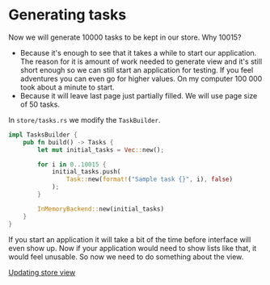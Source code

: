 # Generating tasks

Now we will generate 10000 tasks to be kept in our store. Why 10015?

- Because it's enough to see that it takes a while to start our application. The reason for it is amount of work needed to generate view and it's still short enough so we can still start an application for testing. If you feel adventures you can even go for higher values. On my computer 100 000 took about a minute to start.
- Because it will leave last page just partially filled. We will use page size of 50 tasks.

In `store/tasks.rs` we modify the `TaskBuilder`.

```rust
impl TasksBuilder {
    pub fn build() -> Tasks {
        let mut initial_tasks = Vec::new();

        for i in 0..10015 {
            initial_tasks.push(
                Task::new(format!("Sample task {}", i), false)
            );
        }

        InMemoryBackend::new(initial_tasks)
    }
}
```

If you start an application it will take a bit of the time before interface will even show up. Now if your application would need to show lists like that, it would feel unusable. So now we need to do something about the view.

[Updating store view](./02-updating-store-view.md)
